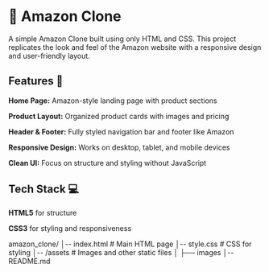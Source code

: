 # 🛒 Amazon Clone

A simple Amazon Clone built using only HTML and CSS. This project replicates the look and feel of the Amazon website with a responsive design and user-friendly layout.

## Features 🚀

**Home Page:** Amazon-style landing page with product sections

**Product Layout:** Organized product cards with images and pricing

**Header & Footer:** Fully styled navigation bar and footer like Amazon

**Responsive Design:** Works on desktop, tablet, and mobile devices

**Clean UI:** Focus on structure and styling without JavaScript

## Tech Stack 💻

**HTML5** for structure

**CSS3** for styling and responsiveness


amazon_clone/
│-- index.html # Main HTML page
│-- style.css # CSS for styling
│-- /assets # Images and other static files
│ ├── images
│-- README.md
